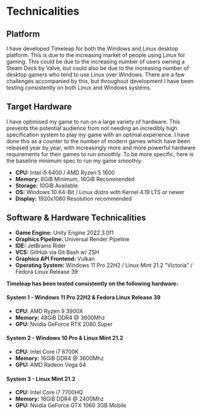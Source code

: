 # Technicalities


## Platform

I have developed Timeleap for both the Windows and Linux desktop platform. This is due to 
the increasing market of people using Linux for gaming. This could be due to the increasing number of users owning
a Steam Deck by Valve, but could also be due to the increasing number of desktop gamers who tend to use Linux
over Windows. There are a few challenges accompanied by this, but throughout development I have been testing consistently on
both Linux and Windows systems. 

## Target Hardware

I have optimised my game to run on a large variety of hardware. This prevents the potential audience from not 
needing an incredibly high specification system to play my game with an optimal experience. I have done this as a counter
to the number of modern games which have been released year by year, with increasingly more and more powerful hardware
requirements for their games to run smoothly. To be more specific, here is the baseline minimum spec to run my game smoothly:
- **CPU:** Intel i5 6400 / AMD Ryzen 5 1600
- **Memory:** 8GiB Minimum, 16GiB Recommended
- **Storage:** 10GiB Available
- **OS:** Windows 10 64-Bit / Linux distro with Kernel 4.19 LTS or newer
- **Display:** 1920x1080 Resolution recommended

## Software & Hardware Technicalities
- **Game Engine:** Unity Engine 2022.3.0f1
- **Graphics Pipeline:** Universal Render Pipeline
- **IDE:** JetBrains Rider
- **VCS:** GitHub via Git Bash w/ ZSH
- **Graphics API Frontend:** Vulkan
- **Operating System:** Windows 11 Pro 22H2 / Linux Mint 21.2 "Victoria" / Fedora Linux Release 39

**Timeleap has been tested consistently on the following hardware:**

#### System 1 - Windows 11 Pro 22H2 & Fedora Linux Release 39

- **CPU:** AMD Ryzen 9 3900X
- **Memory:** 48GiB DDR4 @ 3600Mhz
- **GPU:** Nvidia GeForce RTX 2080 Super

#### System 2 - Windows 10 Pro & Linux Mint 21.2

- **CPU:** Intel Core i7 6700K
- **Memory:** 16GiB DDR4 @ 3600Mhz
- **GPU:** AMD Radeon Vega 64

#### System 3 - Linux Mint 21.2

- **CPU:** Intel Core i7 7700HQ
- **Memory:** 16GiB DDR4 @ 2400Mhz
- **GPU:** Nvidia GeForce GTX 1060 3GB Mobile